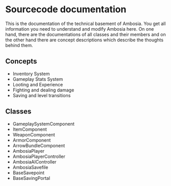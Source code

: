 # Sourcecode documentation

This is the documentation of the technical basement of Ambosia. You get all information you need to understand and modify Ambosia here. On one hand, there are the documentations of all classes and their members and on the other hand there are concept descriptions which describe the thoughts behind them.

## Concepts

* Inventory System
* Gameplay Stats System
* Looting and Experience
* Fighting and dealing damage
* Saving and level transitions

## Classes

* GameplaySystemComponent
* ItemComponent
* WeaponComponent
* ArmorComponent
* ArrowBundleComponent
* AmbosiaPlayer
* AmbosiaPlayerController
* AmbosiaAIController
* AmbosiaSavefile
* BaseSavepoint
* BaseSavingPortal
